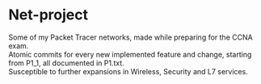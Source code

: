 # Net-project
Some of my Packet Tracer networks, made while preparing for the CCNA exam. <br>
Atomic commits for every new implemented feature and change, starting from P1_1, all documented in P1.txt. <br>
Susceptible to further expansions in Wireless, Security and L7 services. <br>
